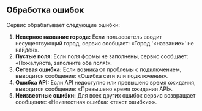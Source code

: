 ## Обработка ошибок
Сервис обрабатывает следующие ошибки:
1. **Неверное название города:**
   Если пользователь вводит несуществующий город, сервис сообщает: «Город '<название>' не найден».
2. **Пустые поля:**
   Если поля формы не заполнены, сервис сообщает: «Пожалуйста, заполните оба поля!».
3. **Сетевая ошибка:**
   Если возникают проблемы с подключением, выводится сообщение: «Ошибка сети или подключения».
4. **Ошибка API:**
   Если API недоступно или превышено время ожидания, выводится сообщение: «Превышено время ожидания API».
5. **Неизвестные ошибки:**
   Для всех других ошибок сервис возвращает сообщение: «Неизвестная ошибка: <текст ошибки>».
